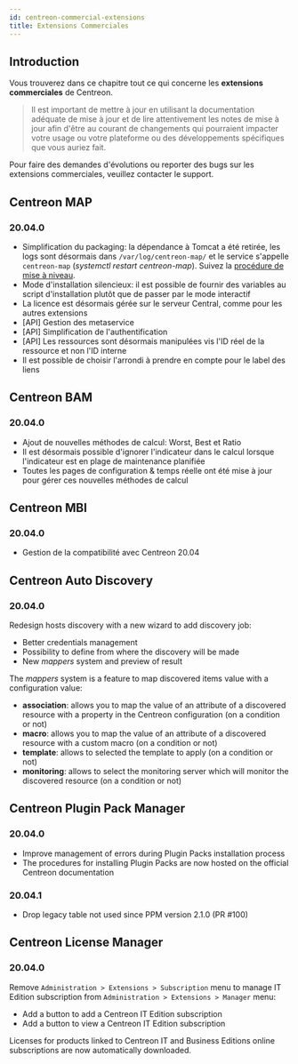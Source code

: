 ```yaml
---
id: centreon-commercial-extensions
title: Extensions Commerciales
---
```


## Introduction

Vous trouverez dans ce chapitre tout ce qui concerne les **extensions
commerciales** de Centreon.

> Il est important de mettre à jour en utilisant la documentation adéquate de
> mise à jour et de lire attentivement les notes de mise à jour afin d'être au
> courant de changements qui pourraient impacter votre usage ou votre plateforme
> ou des développements spécifiques que vous auriez fait.

Pour faire des demandes d'évolutions ou reporter des bugs sur les extensions
commerciales, veuillez contacter le support.

## Centreon MAP

### 20.04.0

* Simplification du packaging: la dépendance à Tomcat a été retirée, les logs
sont désormais dans `/var/log/centreon-map/` et le service  s'appelle
`centreon-map` (*systemctl restart centreon-map*). Suivez la [procédure de mise
à niveau](../graph-views/upgrade.html).
* Mode d'installation silencieux: il est possible de fournir des variables au
script d'installation plutôt que de passer par le mode interactif
* La licence est désormais gérée sur le serveur Central, comme pour les autres
extensions
* [API] Gestion des metaservice
* [API] Simplification de l'authentification
* [API] Les ressources sont désormais manipulées vis l'ID réel de la ressource
et non l'ID interne
* Il est possible de choisir l'arrondi à prendre en compte pour le label des
liens

## Centreon BAM

### 20.04.0

* Ajout de nouvelles méthodes de calcul: Worst, Best et Ratio
* Il est désormais possible d'ignorer l'indicateur dans le calcul lorsque
l'indicateur est en plage de maintenance planifiée
* Toutes les pages de configuration & temps réelle ont été mise à jour pour
gérer ces nouvelles méthodes de calcul

## Centreon MBI

### 20.04.0

* Gestion de la compatibilité avec Centreon 20.04

## Centreon Auto Discovery

### 20.04.0

Redesign hosts discovery with a new wizard to add discovery job:

  - Better credentials management
  - Possibility to define from where the discovery will be made
  - New *mappers* system and preview of result

The *mappers* system is a feature to map discovered items value with a
configuration value:

  - **association**: allows you to map the value of an attribute of a discovered
    resource with a property in the Centreon configuration (on a condition or
    not)
  - **macro**: allows you to map the value of an attribute of a discovered
    resource with a custom macro (on a condition or not)
  - **template**: allows to selected the template to apply (on a condition or
    not)
  - **monitoring**: allows to select the monitoring server which will monitor
    the discovered resource (on a condition or not)

## Centreon Plugin Pack Manager

### 20.04.0

  - Improve management of errors during Plugin Packs installation process
  - The procedures for installing Plugin Packs are now hosted on the official
    Centreon documentation

### 20.04.1

  - Drop legacy table not used since PPM version 2.1.0 (PR #100)

## Centreon License Manager

### 20.04.0

Remove `Administration > Extensions > Subscription` menu to manage IT Edition
subscription from `Administration > Extensions > Manager` menu:

  - Add a button to add a Centreon IT Edition subscription
  - Add a button to view a Centreon IT Edition subscription

Licenses for products linked to Centreon IT and Business Editions online
subscriptions are now automatically downloaded.
